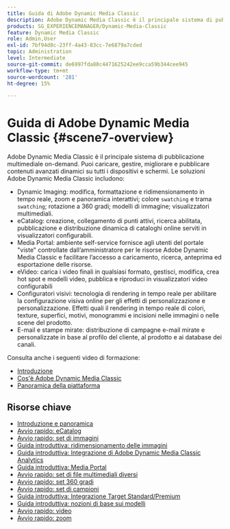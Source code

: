 ```yaml
---
title: Guida di Adobe Dynamic Media Classic
description: Adobe Dynamic Media Classic è il principale sistema di pubblicazione multimediale on-demand. Puoi caricare, gestire, migliorare e pubblicare contenuti avanzati dinamici su tutti i dispositivi e schermi.
products: SG_EXPERIENCEMANAGER/Dynamic-Media-Classic
feature: Dynamic Media Classic
role: Admin,User
exl-id: 7bf94d8c-23ff-4a43-83cc-7e6879a7cded
topic: Administration
level: Intermediate
source-git-commit: de6997fda88c4471625242ee9cca59b344cee945
workflow-type: tm+mt
source-wordcount: '281'
ht-degree: 15%

---
```


# Guida di Adobe Dynamic Media Classic {#scene7-overview}

Adobe Dynamic Media Classic è il principale sistema di pubblicazione multimediale on-demand. Puoi caricare, gestire, migliorare e pubblicare contenuti avanzati dinamici su tutti i dispositivi e schermi. Le soluzioni Adobe Dynamic Media Classic includono:

* Dynamic Imaging: modifica, formattazione e ridimensionamento in tempo reale, zoom e panoramica interattivi; colore `swatching` e trama `swatching`; rotazione a 360 gradi; modelli di immagine; visualizzatori multimediali.
* eCatalog: creazione, collegamento di punti attivi, ricerca abilitata, pubblicazione e distribuzione dinamica di cataloghi online serviti in visualizzatori configurabili.
* Media Portal: ambiente self-service fornisce agli utenti del portale &quot;viste&quot; controllate dall’amministratore per le risorse Adobe Dynamic Media Classic e facilitare l’accesso a caricamento, ricerca, anteprima ed esportazione delle risorse.
* eVideo: carica i video finali in qualsiasi formato, gestisci, modifica, crea hot spot e modelli video, pubblica e riproduci in visualizzatori video configurabili
* Configuratori visivi: tecnologia di rendering in tempo reale per abilitare la configurazione visiva online per gli effetti di personalizzazione e personalizzazione. Effetti quali il rendering in tempo reale di colori, texture, superfici, motivi, monogrammi e incisioni nelle immagini o nelle scene del prodotto.
* E-mail e stampe mirate: distribuzione di campagne e-mail mirate e personalizzate in base al profilo del cliente, al prodotto e ai database dei canali.

Consulta anche i seguenti video di formazione:

* [Introduzione](https://s7d5.scene7.com/s7viewers/html5/VideoViewer.html?videoserverurl=https://s7d5.scene7.com/is/content/&emailurl=https://s7d5.scene7.com/s7/emailFriend&serverUrl=https://s7d5.scene7.com/is/image/&config=Scene7SharedAssets/Universal_HTML5_Video&contenturl=https://s7d5.scene7.com/skins/&asset=S7tutorials/570_Introduction_converted%20renamed_Getting%20Started-AVS)
* [Cos&#39;è Adobe Dynamic Media Classic](https://s7d5.scene7.com/s7viewers/html5/VideoViewer.html?videoserverurl=https://s7d5.scene7.com/is/content/&emailurl=https://s7d5.scene7.com/s7/emailFriend&serverUrl=https://s7d5.scene7.com/is/image/&config=Scene7SharedAssets/Universal_HTML5_Video&contenturl=https://s7d5.scene7.com/skins/&asset=S7tutorials/577_What%20is%20Scene7_converted%20renamed_Getting%20Started-AVS)
* [Panoramica della piattaforma](https://s7d5.scene7.com/s7viewers/html5/VideoViewer.html?videoserverurl=https://s7d5.scene7.com/is/content/&emailurl=https://s7d5.scene7.com/s7/emailFriend&serverUrl=https://s7d5.scene7.com/is/image/&config=Scene7SharedAssets/Universal_HTML5_Video&contenturl=https://s7d5.scene7.com/skins/&asset=S7tutorials/572_Platform%20Overview_converted%20renamed_Getting%20Started-AVS)

## Risorse chiave

* [Introduzione e panoramica](/help/using/dmc-platform-overview.md)
* [Avvio rapido: eCatalog](/help/using/quick-start-ecatalog.md)
* [Avvio rapido: set di immagini](/help/using/quick-start-image-sets.md)
* [Guida introduttiva: ridimensionamento delle immagini](/help/using/quick-start-image-sizing.md)
* [Guida introduttiva: Integrazione di Adobe Dynamic Media Classic Analytics](/help/using/quick-start-integrating-dmc-analytics.md)
* [Guida introduttiva: Media Portal](/help/using/quick-start-media-portal-administration.md)
* [Avvio rapido: set di file multimediali diversi](/help/using/quick-start-mixed-media-sets.md)
* [Avvio rapido: set 360 gradi](/help/using/quick-start-spin-sets.md)
* [Avvio rapido: set di campioni](/help/using/quick-start-swatch-sets.md)
* [Guida introduttiva: Integrazione Target Standard/Premium](/help/using/quick-start-target-integration.md)
* [Guida introduttiva: nozioni di base sui modelli](/help/using/quick-start-template-basics.md)
* [Avvio rapido: video](/help/using/quick-start-video.md)
* [Avvio rapido: zoom](/help/using/quick-start-zoom.md)
